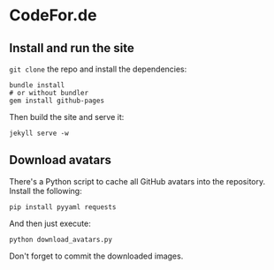 # CodeFor.de

## Install and run the site

`git clone` the repo and install the dependencies:

    bundle install
    # or without bundler
    gem install github-pages

Then build the site and serve it:

    jekyll serve -w


## Download avatars

There's a Python script to cache all GitHub avatars into the repository.
Install the following:

    pip install pyyaml requests

And then just execute:

    python download_avatars.py

Don't forget to commit the downloaded images.
